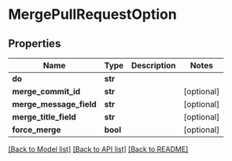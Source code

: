 # MergePullRequestOption

## Properties
Name | Type | Description | Notes
------------ | ------------- | ------------- | -------------
**do** | **str** |  | 
**merge_commit_id** | **str** |  | [optional] 
**merge_message_field** | **str** |  | [optional] 
**merge_title_field** | **str** |  | [optional] 
**force_merge** | **bool** |  | [optional] 

[[Back to Model list]](../gitea/docs/README.md#documentation-for-models) [[Back to API list]](../gitea/docs/README.md#documentation-for-api-endpoints) [[Back to README]](../gitea/docs/README.md)

